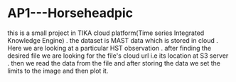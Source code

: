 # AP1---Horseheadpic
this is a small project in TIKA cloud platform(Time series Integrated Knowledge Engine) .
the dataset is MAST data which is stored in cloud .
Here we are looking at a particular HST observation .
after finding the desired file we are looking for the file's cloud url i.e its location at S3 server . 
then we read the data from the file and after storing the data we set the limits to the image and then plot it.
